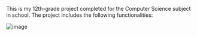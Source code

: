 This is my 12th-grade project completed for the Computer Science subject in school. The project includes the following functionalities:

![image](https://github.com/user-attachments/assets/b6b3ba55-3f4d-4e9e-a273-d4cb7f02dddf)
